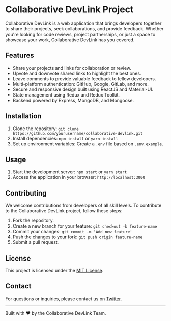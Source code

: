 # Collaborative DevLink Project

<!-- ![Project Logo](logo.png) -->

Collaborative DevLink is a web application that brings developers together to share their projects, seek collaborations, and provide feedback. Whether you're looking for code reviews, project partnerships, or just a space to showcase your work, Collaborative DevLink has you covered.

## Features

- Share your projects and links for collaboration or review.
- Upvote and downvote shared links to highlight the best ones.
- Leave comments to provide valuable feedback to fellow developers.
- Multi-platform authentication: GitHub, Google, GitLab, and more.
- Secure and responsive design built using ReactJS and Material-UI.
- State management using Redux and Redux Toolkit.
- Backend powered by Express, MongoDB, and Mongoose.

## Installation

1. Clone the repository: `git clone https://github.com/yourusername/collaborative-devlink.git`
2. Install dependencies: `npm install` or `yarn install`
3. Set up environment variables: Create a `.env` file based on `.env.example`.

## Usage

1. Start the development server: `npm start` or `yarn start`
2. Access the application in your browser: `http://localhost:3000`

## Contributing

We welcome contributions from developers of all skill levels. To contribute to the Collaborative DevLink project, follow these steps:

1. Fork the repository.
2. Create a new branch for your feature: `git checkout -b feature-name`
3. Commit your changes: `git commit -m 'Add new feature'`
4. Push the changes to your fork: `git push origin feature-name`
5. Submit a pull request.

## License

This project is licensed under the [MIT License](https://opensource.org/license/mit/).

## Contact

For questions or inquiries, please contact us on [Twitter](https://twitter.com/ghyorka).

<!-- contact@collaborative-devlink.com. -->

---

Built with ❤️ by the Collaborative DevLink Team.
